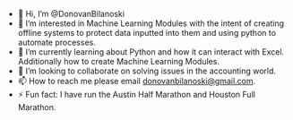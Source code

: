 - 👋 Hi, I’m @DonovanBilanoski
- 👀 I’m interested in Machine Learning Modules with the intent of creating offline systems to protect data inputted into them and using python to automate processes.
- 🌱 I’m currently learning about Python and how it can interact with Excel. Additionally how to create Machine Learning Modules.
- 💞️ I’m looking to collaborate on solving issues in the accounting world.
- 📫 How to reach me please email donovanbilanoski@gmail.com.
- ⚡ Fun fact: I have run the Austin Half Marathon and Houston Full Marathon.

<!---
DonovanBilanoski/DonovanBilanoski is a ✨ special ✨ repository because its `README.md` (this file) appears on your GitHub profile.
You can click the Preview link to take a look at your changes.
--->
